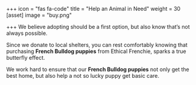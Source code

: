 +++
icon = "fas fa-code"
title = "Help an Animal in Need"
weight = 30
[asset]
image = "buy.png"

+++
We believe adopting should be a first option, but also know that’s not always possible. 

Since we donate to local shelters, you can rest comfortably knowing that purchasing **French Bulldog puppies** from Ethical Frenchie, sparks a true butterfly effect.

 We work hard to ensure that our **French Bulldog puppies** not only get the best home, but also help a not so lucky puppy get basic care.